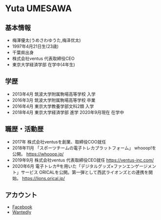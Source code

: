 # Yuta UMESAWA

## 基本情報
- 梅澤優太(うめさわゆうた,梅泽优太)
- 1997年4月21日生(23歳)
- 千葉県出身
- 株式会社ventus 代表取締役CEO
- 東京大学経済学部 在学中(4年生)

## 学歴
- 2013年4月 筑波大学附属駒場高等学校 入学
- 2016年3月 筑波大学附属駒場高等学校 卒業
- 2016年4月 東京大学教養学部文科2類 入学
- 2018年4月 東京大学経済学部 進学 2020年9月現在 在学中

## 職歴・活動歴
- 2017年 株式会社ventusを創業、取締役COO就任
- 2018年11月 「スポーツチームの電子トレカプラットフォーム」 whooop!を公開。
https://whooop.jp/
- 2019年9月 株式会社ventus 代表取締役CEO就任
https://ventus-inc.com/
- 2020年6月 電子トレカ®︎を用いた「デジタルグッズ×ファンエンゲージメント」サービス ORICALを公開。第一弾として西武ライオンズとの連携を開始。
https://lions.orical.jp/

## アカウント
- [Facebook](https://www.facebook.com/yutaume421)
- [Wantedly](https://www.wantedly.com/users/18573033)

